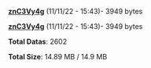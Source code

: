 [**znC3Vy4g**](/data/znC3Vy4g.txt) (11/11/22 - 15:43)- 3949 bytes

[**znC3Vy4g**](/data/znC3Vy4g.txt) (11/11/22 - 15:43)- 3949 bytes

**Total Datas**: 2602

**Total Size**: 14.89 MB / 14.9 MB